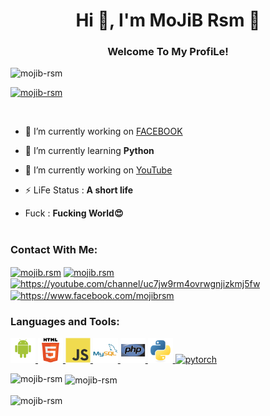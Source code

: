 <h1 align="center">Hi 👋, I'm MoJiB Rsm 💖</h1>
<h3 align="center">Welcome To My ProfiLe!</h3>

<p align="left"> <img src="https://komarev.com/ghpvc/?username=mojib-rsm&label=Profile%20views&color=0e75b6&style=flat" alt="mojib-rsm" /> </p>

<p align="left"> <a href="https://github.com/ryo-ma/github-profile-trophy"><img src="https://github-profile-trophy.vercel.app/?username=mojib-rsm" alt="mojib-rsm" /></a> </p>

<p align="left"> <a href="https://twitter.com/" target="blank"><img src="https://img.shields.io/twitter/follow/?logo=twitter&style=for-the-badge" alt="" /></a> </p>

- 🔭 I’m currently working on [FACEBOOK](Https://www.Facebook.com/mojib.rsm)

- 🌱 I’m currently learning **Python**

- 🔭 I’m currently working on [YouTube](https://youtube.com/channel/UC7jw9rM4ovrWgnJIzKmJ5Fw)

- ⚡ LiFe Status : **A short life**
- Fuck : **Fucking World😍**
#

<h3 align="left">Contact With Me:</h3>
<p align="left">
<a href="https://fb.com/mojib.rsm" target="blank"><img align="center" src="https://raw.githubusercontent.com/rahuldkjain/github-profile-readme-generator/master/src/images/icons/Social/facebook.svg" alt="mojib.rsm" height="30" width="40" /></a>
<a href="https://instagram.com/mojib.rsm" target="blank"><img align="center" src="https://raw.githubusercontent.com/rahuldkjain/github-profile-readme-generator/master/src/images/icons/Social/instagram.svg" alt="mojib.rsm" height="30" width="40" /></a>
<a href="https://www.youtube.com/c/https://youtube.com/channel/uc7jw9rm4ovrwgnjizkmj5fw" target="blank"><img align="center" src="https://raw.githubusercontent.com/rahuldkjain/github-profile-readme-generator/master/src/images/icons/Social/youtube.svg" alt="https://youtube.com/channel/uc7jw9rm4ovrwgnjizkmj5fw" height="30" width="40" /></a>
<a href="/https://www.facebook.com/mojibrsm" target="blank"><img align="center" src="https://raw.githubusercontent.com/rahuldkjain/github-profile-readme-generator/master/src/images/icons/Social/rss.svg" alt="https://www.facebook.com/mojibrsm" height="30" width="40" /></a>
</p>

<h3 align="left">Languages and Tools:</h3>
<p align="left"> <a href="https://developer.android.com" target="_blank"> <img src="https://raw.githubusercontent.com/devicons/devicon/master/icons/android/android-original-wordmark.svg" alt="android" width="40" height="40"/> </a> <a href="https://www.w3.org/html/" target="_blank"> <img src="https://raw.githubusercontent.com/devicons/devicon/master/icons/html5/html5-original-wordmark.svg" alt="html5" width="40" height="40"/> </a> <a href="https://developer.mozilla.org/en-US/docs/Web/JavaScript" target="_blank"> <img src="https://raw.githubusercontent.com/devicons/devicon/master/icons/javascript/javascript-original.svg" alt="javascript" width="40" height="40"/> </a> <a href="https://www.mysql.com/" target="_blank"> <img src="https://raw.githubusercontent.com/devicons/devicon/master/icons/mysql/mysql-original-wordmark.svg" alt="mysql" width="40" height="40"/> </a> <a href="https://www.php.net" target="_blank"> <img src="https://raw.githubusercontent.com/devicons/devicon/master/icons/php/php-original.svg" alt="php" width="40" height="40"/> </a> <a href="https://www.python.org" target="_blank"> <img src="https://raw.githubusercontent.com/devicons/devicon/master/icons/python/python-original.svg" alt="python" width="40" height="40"/> </a> <a href="https://pytorch.org/" target="_blank"> <img src="https://www.vectorlogo.zone/logos/pytorch/pytorch-icon.svg" alt="pytorch" width="40" height="40"/> </a> </p>

<p><img align="left" src="https://github-readme-stats.vercel.app/api/top-langs?username=mojib-rsm&show_icons=true&locale=en&layout=compact" alt="mojib-rsm" /></p>

<p>&nbsp;<img align="center" src="https://github-readme-stats.vercel.app/api?username=mojib-rsm&show_icons=true&locale=en" alt="mojib-rsm" /></p>

<p><img align="center" src="https://github-readme-streak-stats.herokuapp.com/?user=mojib-rsm&" alt="mojib-rsm" /></p>
